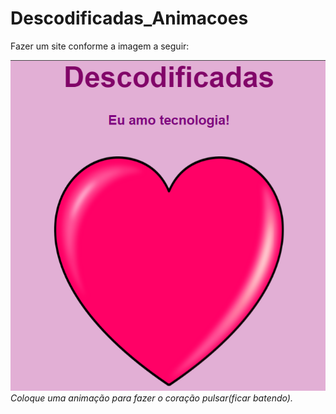 # Descodificadas_Animacoes

Fazer um site conforme a imagem a seguir:

![Screenshot](imagem.png)
*Coloque uma animação para fazer o coração pulsar(ficar batendo).*
